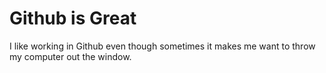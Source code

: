 # Github is Great


I like working in Github even though sometimes it makes me want to throw my computer out the window.
